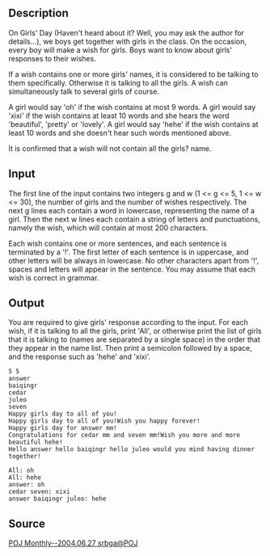 <h2>Description</h2><p>On Girls' Day (Haven't heard about it? Well, you may ask the author for details...), we boys get together with girls in the class. On the occasion, every boy will make a wish for girls. Boys want to know about girls' responses to their wishes. 
</p>
If a wish contains one or more girls' names, it is considered to be talking to them specifically. Otherwise it is talking to all the girls. A wish can simultaneously talk to several girls of course.

A girl would say 'oh' if the wish contains at most 9 words.
A girl would say 'xixi' if the wish contains at least 10 words and she hears the word 'beautiful', 'pretty' or 'lovely'.
A girl would say 'hehe' if the wish contains at least 10 words and she doesn't hear such words mentioned above.

It is confirmed that a wish will not contain all the girls? name.
<h2>Input</h2><p>The first line of the input contains two integers g and w (1 &lt;= g &lt;= 5, 1 &lt;= w &lt;= 30), the number of girls and the number of wishes respectively. The next g lines each contain a word in lowercase, representing the name of a girl. Then the next w lines each contain a string of letters and punctuations, namely the wish, which will contain at most 200 characters.
</p>
Each wish contains one or more sentences, and each sentence is terminated by a '!'. The first letter of each sentence is in uppercase, and other letters will be always in lowercase. No other characters apart from '!', spaces and letters will appear in the sentence. You may assume that each wish is correct in grammar.
<h2>Output</h2><p>You are required to give girls' response according to the input. For each wish, if it is talking to all the girls, print 'All', or otherwise print the list of girls that it is talking to (names are separated by a single space) in the order that they appear in the name list. Then print a semicolon followed by a space, and the response such as 'hehe' and 'xixi'.</p><pre><code class="language-input1">5 5
answer
baiqingr
cedar
juleo
seven
Happy girls day to all of you!
Happy girls day to all of you!Wish you happy forever!
Happy girls day for answer mm!
Congratulations for cedar mm and seven mm!Wish you more and more beautiful hehe! 
Hello answer hello baiqingr hello juleo would you mind having dinner together!
</code></pre><pre><code class="language-output1">All: oh
All: hehe
answer: oh
cedar seven: xixi
answer baiqingr juleo: hehe
</code></pre><h2>Source</h2><a href="searchproblem?field=source&amp;key=POJ+Monthly--2004.06.27+srbga%40POJ">POJ Monthly--2004.06.27 srbga@POJ</a>
